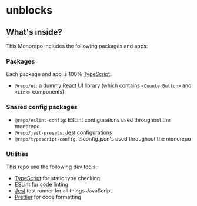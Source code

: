 # unblocks

## What's inside?

This Monorepo includes the following packages and apps:

### Packages

Each package and app is 100% [TypeScript](https://www.typescriptlang.org/).

- `@repo/ui`: a dummy React UI library (which contains `<CounterButton>` and `<Link>` components)

### Shared config packages

- `@repo/eslint-config`: ESLint configurations used throughout the monorepo
- `@repo/jest-presets`: Jest configurations
- `@repo/typescript-config`: tsconfig.json's used throughout the monorepo

### Utilities

This repo use the following dev tools:

- [TypeScript](https://www.typescriptlang.org/) for static type checking
- [ESLint](https://eslint.org/) for code linting
- [Jest](https://jestjs.io) test runner for all things JavaScript
- [Prettier](https://prettier.io) for code formatting
